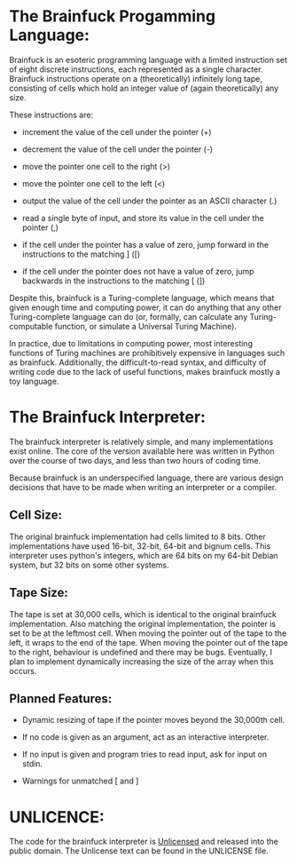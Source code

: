 # The Brainfuck Progamming Language:

Brainfuck is an esoteric programming language with a limited
instruction set of eight discrete instructions, each represented as a
single character.  Brainfuck instructions operate on a (theoretically)
infinitely long tape, consisting of cells which hold an integer value
of (again theoretically) any size.

These instructions are:

* increment the value of the cell under the pointer (+)

* decrement the value of the cell under the pointer (-)

* move the pointer one cell to the right (>)

* move the pointer one cell to the left (<)

* output the value of the cell under the pointer as an ASCII character
  (.)

* read a single byte of input, and store its value in the cell under
  the pointer (,)

* if the cell under the pointer has a value of zero, jump forward in
  the instructions to the matching ] ([)

* if the cell under the pointer does not have a value of zero, jump
  backwards in the instructions to the matching [ (])

Despite this, brainfuck is a Turing-complete language, which means that given
enough time and computing power, it can do anything that any other
Turing-complete language can do (or, formally, can calculate any
Turing-computable function, or simulate a Universal Turing Machine).

In practice, due to limitations in computing power, most interesting
functions of Turing machines are prohibitively expensive in languages
such as brainfuck.  Additionally, the difficult-to-read syntax, and
difficulty of writing code due to the lack of useful functions, makes
brainfuck mostly a toy language.

# The Brainfuck Interpreter:

The brainfuck interpreter is relatively simple, and many
implementations exist online.  The core of the version available here
was written in Python over the course of two days, and less than two
hours of coding time.

Because brainfuck is an underspecified language, there are various
design decisions that have to be made when writing an interpreter or a
compiler.

## Cell Size:

The original brainfuck implementation had cells limited to 8 bits.
Other implementations have used 16-bit, 32-bit, 64-bit and bignum
cells.  This interpreter uses python's integers, which are 64 bits on
my 64-bit Debian system, but 32 bits on some other systems.

## Tape Size:

The tape is set at 30,000 cells, which is identical to the original
brainfuck implementation.  Also matching the original implementation,
the pointer is set to be at the leftmost cell.  When moving the
pointer out of the tape to the left, it wraps to the end of the tape.
When moving the pointer out of the tape to the right, behaviour is
undefined and there may be bugs.  Eventually, I plan to implement
dynamically increasing the size of the array when this occurs.

## Planned Features:

* Dynamic resizing of tape if the pointer moves beyond the 30,000th
  cell.

* If no code is given as an argument, act as an interactive
  interpreter.

* If no input is given and program tries to read input, ask for input
  on stdin.

* Warnings for unmatched [ and ]

# UNLICENCE:

The code for the brainfuck interpreter is [Unlicensed](unlicense.org)
and released into the public domain.  The Unlicense text can be found
in the UNLICENSE file.
